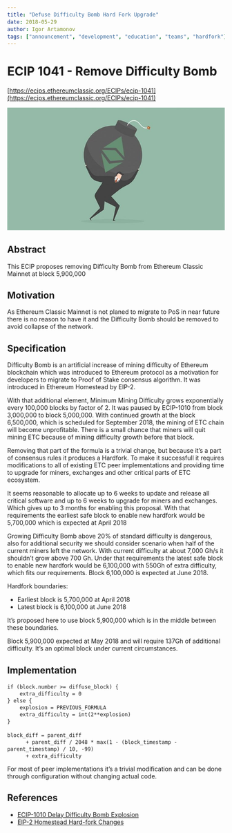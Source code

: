 ```yaml
---
title: "Defuse Difficulty Bomb Hard Fork Upgrade"
date: 2018-05-29
author: Igor Artamonov
tags: ["announcement", "development", "education", "teams", "hardfork"]
---
```


# ECIP 1041 - Remove Difficulty Bomb

[https://ecips.ethereumclassic.org/ECIPs/ecip-1041](https://ecips.ethereumclassic.org/ECIPs/ecip-1041)

![Defuse Difficulty Bomb Hard Fork Upgrade](./hardfork_difficulty_bomb.jpg)

## Abstract

This ECIP proposes removing Difficulty Bomb from Ethereum Classic Mainnet at block 5,900,000

## Motivation

As Ethereum Classic Mainnet is not planed to migrate to PoS in near future there is no reason to have it and the Difficulty Bomb should be removed to avoid collapse of the network.

## Specification

Difficulty Bomb is an artificial increase of mining difficulty of Ethereum blockchain which was introduced to Ethereum protocol as a motivation for developers to migrate to Proof of Stake consensus algorithm. It was introduced in Ethereum Homestead by EIP-2.

With that additional element, Minimum Mining Difficulty grows exponentially every 100,000 blocks by factor of 2. It was paused by ECIP-1010 from block 3,000,000 to block 5,000,000. With continued growth at the block 6,500,000, which is scheduled for September 2018, the mining of ETC chain will become unprofitable. There is a small chance that miners will quit mining ETC because of mining difficulty growth before that block.

Removing that part of the formula is a trivial change, but because it’s a part of consensus rules it produces a Hardfork. To make it successfull it requires modifications to all of existing ETC peer implementations and providing time to upgrade for miners, exchanges and other critical parts of ETC ecosystem.

It seems reasonable to allocate up to 6 weeks to update and release all critical software and up to 6 weeks to upgrade for miners and exchanges. Which gives up to 3 months for enabling this proposal. With that requirements the earliest safe block to enable new hardfork would be 5,700,000 which is expected at April 2018

Growing Difficulty Bomb above 20% of standard difficulty is dangerous, also for additional security we should consider scenario when half of the current miners left the network. With current difficulty at about 7,000 Gh/s it shouldn’t grow above 700 Gh. Under that requirements the latest safe block to enable new hardfork would be 6,100,000 with 550Gh of extra difficulty, which fits our requirements. Block 6,100,000 is expected at June 2018.

Hardfork boundaries:

* Earliest block is 5,700,000 at April 2018
* Latest block is 6,100,000 at June 2018

It’s proposed here to use block 5,900,000 which is in the middle between these boundaries.

Block 5,900,000 expected at May 2018 and will require 137Gh of additional difficulty. It’s an optimal block under current circumstances.

## Implementation

```
if (block.number >= diffuse_block) {
    extra_difficulty = 0
} else {
    explosion = PREVIOUS_FORMULA
    extra_difficulty = int(2**explosion)
}

block_diff = parent_diff
      + parent_diff / 2048 * max(1 - (block_timestamp - parent_timestamp) / 10, -99)
      + extra_difficulty
```

For most of peer implementations it’s a trivial modification and can be done through configuration without changing actual code.

## References

* [ECIP-1010 Delay Difficulty Bomb Explosion](https://ecips.ethereumclassic.org/ECIPs/eip-1010)
* [EIP-2 Homestead Hard-fork Changes](https://eips.ethereum.org/EIPS/eip-2)
